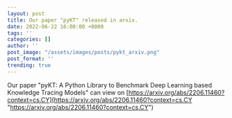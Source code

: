 ```yaml
---
layout: post
title: Our paper "pyKT" released in arxiv.
date: 2022-06-22 16:00:00 +0000
tags: ''
categories: []
author: ''
post_image: "/assets/images/posts/pykt_arxiv.png"
post_format: ''
trending: true
---
```

Our paper "pyKT: A Python Library to Benchmark Deep Learning based Knowledge Tracing Models" can view on [https://arxiv.org/abs/2206.11460?context=cs.CY](https://arxiv.org/abs/2206.11460?context=cs.CY "https://arxiv.org/abs/2206.11460?context=cs.CY")